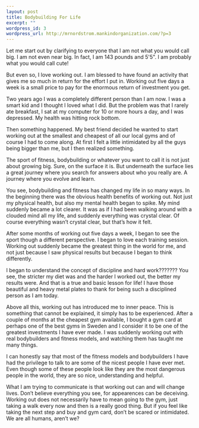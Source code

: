 ```yaml
--- 
layout: post
title: Bodybuilding For Life
excerpt: ""
wordpress_id: 3
wordpress_url: http://mrnordstrom.mankindorganization.com/?p=3
---
```

Let me start out by clarifying to everyone that I am not what you would call big. I am not even near big. In fact, I am 143 pounds and 5'5". I am probably what you would call cute!

But even so, I love working out. I am blessed to have found an activity that gives me so much in return for the effort I put in. Working out five days a week is a small price to pay for the enormous return of investment you get.

Two years ago I was a completely different person than I am now. I was a smart kid and I thought I loved what I did. But the problem was that I rarely ate breakfast, I sat at my computer for 10 or more hours a day, and I was depressed. My health was hitting rock bottom.

<!--more-->Then something happened. My best friend decided he wanted to start working out at the smallest and cheapest of all our local gyms and of course I had to come along. At first I felt a little intimidated by all the guys being bigger than me, but I then realized something.

The sport of fitness, bodybuilding or whatever you want to call it is not just about growing big. Sure, on the surface it is. But underneath the surface lies a great journey where you search for answers about who you really are. A journey where you evolve and learn.

You see, bodybuilding and fitness has changed my life in so many ways. In the beginning there was the obvious health benefits of working out. Not just my physical health, but also my mental health began to spike. My mind suddenly became a lot clearer. It was as if I had been walking around with a clouded mind all my life, and suddenly everything was crystal clear. Of course everything wasn&rsquo;t crystal clear, but that&rsquo;s how it felt.

After some months of working out five days a week, I began to see the sport though a different perspective. I began to love each training session. Working out suddenly became the greatest thing in the world for me, and not just because I saw physical results but because I began to think differently.

I began to understand the concept of discipline and hard work??????? You see, the stricter my diet was and the harder I worked out, the better my results were. And that is a true and basic lesson for life! I have those beautiful and heavy metal plates to thank for being such a disciplined person as I am today.

Above all this, working out has introduced me to inner peace. This is something that cannot be explained, it simply has to be experienced. After a couple of months at the cheapest gym available, I bought a gym card at perhaps one of the best gyms in Sweden and I consider it to be one of the greatest investments I have ever made. I was suddenly working out with real bodybuilders and fitness models, and watching them has taught me many things.

I can honestly say that most of the fitness models and bodybuilders I have had the privilege to talk to are some of the nicest people I have ever met. Even though some of these people look like they are the most dangerous people in the world, they are so nice, understanding and helpful.

What I am trying to communicate is that working out can and will change lives. Don&rsquo;t believe everything you see, for appearences can be deceiving. Working out does not necessarily have to mean going to the gym, just taking a walk every now and then is a really good thing. But if you feel like taking the next step and buy and gym card, don&rsquo;t be scared or intimidated. We are all humans, aren&rsquo;t we?
